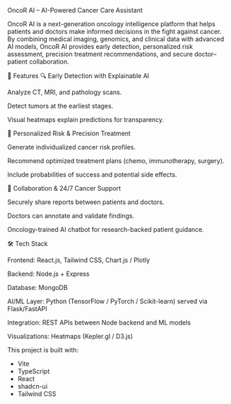 OncoR AI – AI-Powered Cancer Care Assistant

OncoR AI is a next-generation oncology intelligence platform that helps patients and doctors make informed decisions in the fight against cancer. By combining medical imaging, genomics, and clinical data with advanced AI models, OncoR AI provides early detection, personalized risk assessment, precision treatment recommendations, and secure doctor–patient collaboration.

🌟 Features
🔍 Early Detection with Explainable AI

Analyze CT, MRI, and pathology scans.

Detect tumors at the earliest stages.

Visual heatmaps explain predictions for transparency.

🎯 Personalized Risk & Precision Treatment

Generate individualized cancer risk profiles.

Recommend optimized treatment plans (chemo, immunotherapy, surgery).

Include probabilities of success and potential side effects.

🤝 Collaboration & 24/7 Cancer Support

Securely share reports between patients and doctors.

Doctors can annotate and validate findings.

Oncology-trained AI chatbot for research-backed patient guidance.

🛠️ Tech Stack

Frontend: React.js, Tailwind CSS, Chart.js / Plotly

Backend: Node.js + Express

Database: MongoDB

AI/ML Layer: Python (TensorFlow / PyTorch / Scikit-learn) served via Flask/FastAPI

Integration: REST APIs between Node backend and ML models

Visualizations: Heatmaps (Kepler.gl / D3.js)

This project is built with:

- Vite
- TypeScript
- React
- shadcn-ui
- Tailwind CSS

